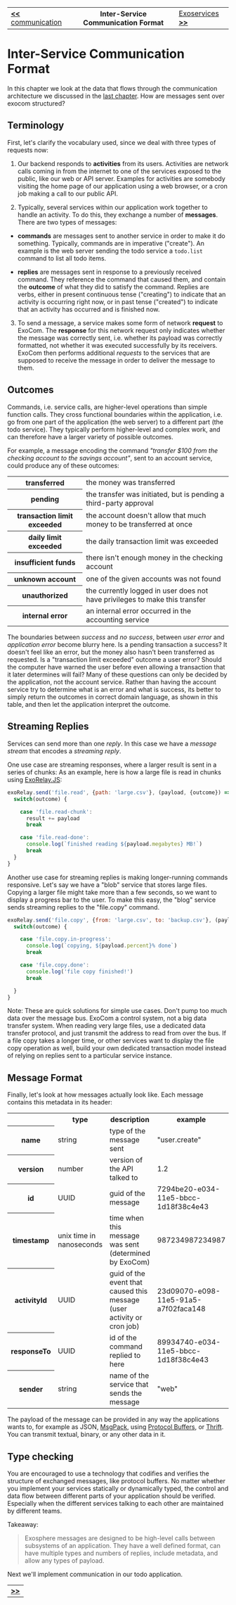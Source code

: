 <table>
  <tr>
    <td><a href="05_communication.md"><b>&lt;&lt;</b> communication</a></td>
    <th>Inter-Service Communication Format</th>
    <td><a href="07_exoservices.md">Exoservices <b>&gt;&gt;</b></a></td>
  </tr>
</table>


# Inter-Service Communication Format

In this chapter we look at the data that flows through
the communication architecture
we discussed in the [last chapter](06_communication.md).
How are messages sent over exocom structured?


## Terminology

First, let's clarify the vocabulary used,
since we deal with three types of requests now:

1. Our backend responds to __activities__ from its users.
  Activities are network calls
  coming in from the internet
  to one of the services exposed to the public,
  like our web or API server.
  Examples for activities are
  somebody visiting the home page of our application
  using a web browser,
  or a cron job making a call to our public API.

2. Typically, several services within our application work together
  to handle an activity.
  To do this, they exchange a number of __messages__.
  There are two types of messages:

  * __commands__ are messages sent to another service
    in order to make it do something.
    Typically, commands are in imperative ("create").
    An example is the web server sending the todo service a `todo.list`
    command to list all todo items.

  * __replies__ are messages sent in response to a previously received command.
    They reference the command that caused them,
    and contain the __outcome__ of what they did to satisfy the command.
    Replies are verbs,
    either in present continuous tense ("creating")
    to indicate that an activity is occurring right now,
    or in past tense ("created")
    to indicate that an activity has occurred and is finished now.

3. To send a message,
  a service makes some form of network __request__ to
  ExoCom.
  The __response__ for this network request only indicates
  whether the message was correctly sent,
  i.e. whether its payload was correctly formatted,
  not whether it was executed successfully by its receivers.
  ExoCom then performs additional _requests_
  to the services that are supposed to receive the message
  in order to deliver the message to them.


## Outcomes

Commands, i.e. service calls, are higher-level operations
than simple function calls.
They cross functional boundaries within the application,
i.e. go from one part of the application (the web server) to a different part (the todo service).
They typically perform higher-level and complex work,
and can therefore have a larger variety of possible outcomes.

For example, a message encoding the command
_"transfer $100 from the checking account to the savings account"_,
sent to an account service, could produce any of these outcomes:

<table>
  <tr>
    <th>transferred</th>
    <td>the money was transferred</td>
  </tr>
  <tr>
    <th>pending</th>
    <td>the transfer was initiated, but is pending a third-party approval</td>
  </tr>
  <tr>
    <th>transaction limit exceeded</th>
    <td>the account doesn't allow that much money to be transferred at once</td>
  </tr>
  <tr>
    <th>daily limit exceeded</th>
    <td>the daily transaction limit was exceeded</td>
  </tr>
  <tr>
    <th>insufficient funds</th>
    <td>there isn't enough money in the checking account</td>
  </tr>
  <tr>
    <th>unknown account</th>
    <td>one of the given accounts was not found</td>
  </tr>
  <tr>
    <th>unauthorized</th>
    <td>the currently logged in user does not have privileges to make this transfer</td>
  </tr>
  <tr>
    <th>internal error</th>
    <td>an internal error occurred in the accounting service</td>
  </tr>
</table>

The boundaries between _success_ and _no success_,
between _user error_ and _application error_ become blurry here.
Is a pending transaction a success? It doesn't feel like an error,
but the money also hasn't been transferred as requested.
Is a "transaction limit exceeded" outcome a user error?
Should the computer have warned the user
before even allowing a transaction that it later determines will fail?
Many of these questions can only be decided by the application, not the account service.
Rather than having the account service try to determine what is an error and what is success,
its better to simply return the outcomes in correct domain language,
as shown in this table,
and then let the application interpret the outcome.


## Streaming Replies

Services can send more than one _reply_.
In this case we have a _message stream_ that encodes a _streaming reply_.

One use case are streaming responses,
where a larger result is sent in a series of chunks:
As an example, here is how a large file is read in chunks using
[ExoRelay.JS](https://github.com/Originate/exorelay-js):

```javascript
exoRelay.send('file.read', {path: 'large.csv'}, (payload, {outcome}) => {
  switch(outcome) {

    case 'file.read-chunk':
      result += payload
      break

    case 'file.read-done':
      console.log(`finished reading ${payload.megabytes} MB!`)
      break
  }
}
```

Another use case for streaming replies is making longer-running commands responsive.
Let's say we have a "blob" service that stores large files.
Copying a larger file might take more than a few seconds,
so we want to display a progress bar to the user.
To make this easy,
the "blog" service sends streaming replies to the "file.copy" command.

```javascript
exoRelay.send('file.copy', {from: 'large.csv', to: 'backup.csv'}, (payload, {outcome}) => {
  switch(outcome) {

    case 'file.copy.in-progress':
      console.log(`copying, ${payload.percent}% done`)
      break

    case 'file.copy.done':
      console.log('file copy finished!')
      break

  }
}
```

Note:
These are quick solutions for simple use cases.
Don't pump too much data over the message bus.
ExoCom a control system, not a big data transfer system.
When reading very large files,
use a dedicated data transfer protocol,
and just transmit the address to read from over the bus.
If a file copy takes a longer time,
or other services want to display the file copy operation as well,
build your own dedicated transaction model
instead of relying on replies sent to a particular service instance.


## Message Format

Finally, let's look at how messages actually look like.
Each message contains this metadata in its header:

<table>
  <tr>
    <th></th>
    <th>type</th>
    <th>description</th>
    <th>example</th>
  </tr>
  <tr>
    <th>name</th>
    <td>string</td>
    <td>type of the message sent</td>
    <td>"user.create"</td>
  </tr>
  <tr>
    <th>version</th>
    <td>number</td>
    <td>version of the API talked to</td>
    <td>1.2</td>
  </tr>
  <tr>
    <th>id</th>
    <td>UUID</td>
    <td>guid of the message</td>
    <td>7294be20-e034-11e5-bbcc-1d18f38c4e43</td>
  </tr>
  <tr>
    <th>timestamp</th>
    <td>unix time in nanoseconds</td>
    <td>time when this message was sent (determined by ExoCom)</td>
    <td>987234987234987</td>
  </tr>
  <tr>
    <th>activityId</th>
    <td>UUID</td>
    <td>guid of the event that caused this message (user activity or cron job)</td>
    <td>23d09070-e098-11e5-91a5-a7f02faca148</td>
  </tr>
  <tr>
    <th>responseTo</th>
    <td>UUID</td>
    <td>id of the command replied to here</td>
    <td>89934740-e034-11e5-bbcc-1d18f38c4e43</td>
  </tr>
  <tr>
    <th>sender</th>
    <td>string</td>
    <td>name of the service that sends the message</td>
    <td>"web"</td>
  </tr>
</table>

The payload of the message can be provided in any way the applications wants to,
for example as JSON, [MsgPack](http://msgpack.org), using
[Protocol Buffers](https://developers.google.com/protocol-buffers), or
[Thrift](https://thrift.apache.org).
You can transmit textual, binary, or any other data in it.


## Type checking

You are encouraged to use a technology that codifies and verifies the structure
of exchanged messages, like protocol buffers.
No matter whether you implement your services statically or dynamically typed,
the control and data flow between different parts of your application should be verified.
Especially when the different services talking to each other are maintained by different teams.

Takeaway:
> Exosphere messages are designed to be high-level calls between subsystems of an application.
> They have a well defined format,
> can have multiple types and numbers of replies,
> include metadata,
> and allow any types of payload.


Next we'll implement communication in our todo application.


<table>
  <tr>
    <td><a href="07_exoservices.md"><b>&gt;&gt;</b></a></td>
  </tr>
</table>
